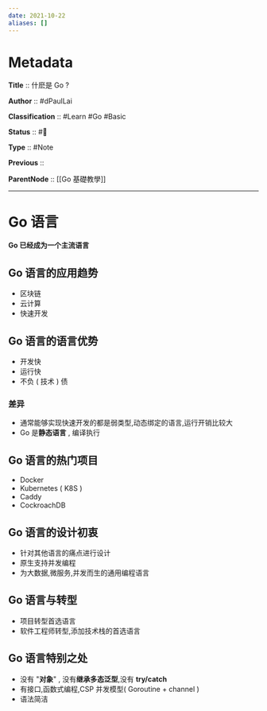 ```yaml
---
date: 2021-10-22
aliases: []
---
```


# Metadata

**Title** 	  :: 什麽是 Go ?

**Author** :: #dPaulLai 

**Classification** :: #Learn #Go #Basic 

**Status**  :: #🌲 

**Type** 	:: #Note 

**Previous** :: 

**ParentNode** :: [[Go 基礎教學]]

---

# Go 语言

**Go 已经成为一个主流语言**

## Go 语言的应用趋势

- 区块链
- 云计算
- 快速开发

## Go 语言的语言优势

- 开发快
- 运行快
- 不负 ( 技术 ) 债

### 差异

- 通常能够实现快速开发的都是弱类型,动态绑定的语言,运行开销比较大
- Go 是**静态语言** , 编译执行

## Go 语言的热门项目

- Docker
- Kubernetes ( K8S )
- Caddy
- CockroachDB

## Go 语言的设计初衷

- 针对其他语言的痛点进行设计
- 原生支持并发编程
- 为大数据,微服务,并发而生的通用编程语言

## Go 语言与转型

- 项目转型首选语言
- 软件工程师转型,添加技术栈的首选语言

## Go 语言特别之处



- 没有 "**对象**" , 没有**继承多态泛型**,没有 **try/catch**
- 有接口,函数式编程,CSP 并发模型( Goroutine + channel )
- 语法简洁
